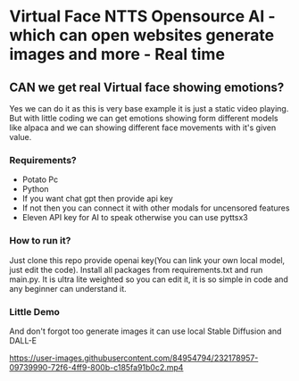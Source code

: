 # Virtual Face NTTS Opensource AI - which can open websites generate images and more - Real time

## CAN we get real Virtual face showing emotions?

Yes we can do it as this is very base example it is just a static video playing. But with little coding we can get emotions showing form different models like alpaca and we can showing different face movements with it's given value.

### Requirements?

- Potato Pc
- Python
- If you want chat gpt then provide api key
- If not then you can connect it with other modals for uncensored features
- Eleven API key for AI to speak otherwise you can use pyttsx3

### How to run it?

Just clone this repo provide openai key(You can link your own local model, just edit the code).
Install all packages from requirements.txt and run main.py. It is ultra lite weighted so you can edit it, it is so simple in code and any beginner can understand it.

### Little Demo
And don't forgot too generate images it can use local Stable Diffusion and DALL-E



https://user-images.githubusercontent.com/84954794/232178957-09739990-72f6-4ff9-800b-c185fa91b0c2.mp4

